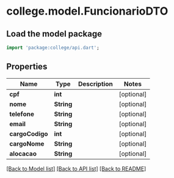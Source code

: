 # college.model.FuncionarioDTO

## Load the model package
```dart
import 'package:college/api.dart';
```

## Properties
Name | Type | Description | Notes
------------ | ------------- | ------------- | -------------
**cpf** | **int** |  | [optional] 
**nome** | **String** |  | [optional] 
**telefone** | **String** |  | [optional] 
**email** | **String** |  | [optional] 
**cargoCodigo** | **int** |  | [optional] 
**cargoNome** | **String** |  | [optional] 
**alocacao** | **String** |  | [optional] 

[[Back to Model list]](../README.md#documentation-for-models) [[Back to API list]](../README.md#documentation-for-api-endpoints) [[Back to README]](../README.md)



